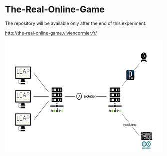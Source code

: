 The-Real-Online-Game
====================

The repository will be available only after the end of this experiment.

<a href="http://the-real-online-game.viviencormier.fr/">http://the-real-online-game.viviencormier.fr/</a>

<img alt="ScreenShot Demo Video" src="https://raw.githubusercontent.com/VivienCormier/The-Real-Online-Game/master/img/schema.png" width="646" height="358" />

